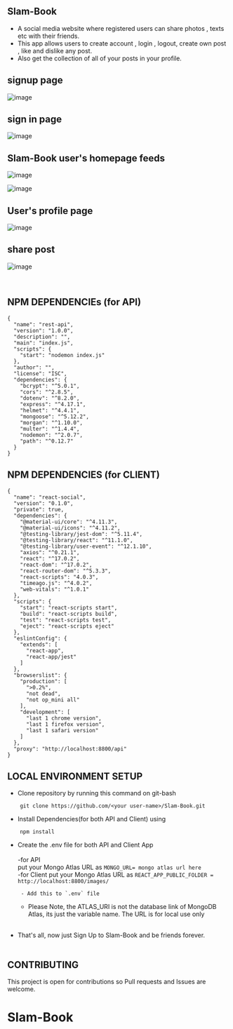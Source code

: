 ## Slam-Book

- A social media website where registered users can share photos , texts etc with their friends.
- This app allows users to create account , login , logout, create own post , like and dislike any post.
- Also get the collection of all of your posts in your profile.

## signup page
![image](https://user-images.githubusercontent.com/102463812/200878203-d80609d7-0ebe-41fe-bef9-d3006a2256d6.png)

## sign in page
![image](https://user-images.githubusercontent.com/102463812/200878361-c2e921b6-c065-4424-a25a-3d33407a4f21.png)

## Slam-Book user's homepage feeds
![image](https://user-images.githubusercontent.com/102463812/200879826-a827424f-e351-4bad-99de-b969c3339a1a.png)

![image](https://user-images.githubusercontent.com/102463812/200880053-a2edfe29-d655-480b-ac92-157e49be7d37.png)

## User's profile page
![image](https://user-images.githubusercontent.com/102463812/200880176-aaeae2da-f8fc-4e95-98a3-b941edc18f69.png)

## share post
![image](https://user-images.githubusercontent.com/102463812/200880587-10f1c310-7a0d-4335-9f69-fc0cbbc0ce54.png)

<br>

## NPM DEPENDENCIEs (for API) 
```
{
  "name": "rest-api",
  "version": "1.0.0",
  "description": "",
  "main": "index.js",
  "scripts": {
    "start": "nodemon index.js"
  },
  "author": "",
  "license": "ISC",
  "dependencies": {
    "bcrypt": "^5.0.1",
    "cors": "^2.8.5",
    "dotenv": "^8.2.0",
    "express": "^4.17.1",
    "helmet": "^4.4.1",
    "mongoose": "^5.12.2",
    "morgan": "^1.10.0",
    "multer": "^1.4.4",
    "nodemon": "^2.0.7",
    "path": "^0.12.7"
  }
}
```

## NPM DEPENDENCIES (for CLIENT)
```
{
  "name": "react-social",
  "version": "0.1.0",
  "private": true,
  "dependencies": {
    "@material-ui/core": "^4.11.3",
    "@material-ui/icons": "^4.11.2",
    "@testing-library/jest-dom": "^5.11.4",
    "@testing-library/react": "^11.1.0",
    "@testing-library/user-event": "^12.1.10",
    "axios": "^0.21.1",
    "react": "^17.0.2",
    "react-dom": "^17.0.2",
    "react-router-dom": "^5.3.3",
    "react-scripts": "4.0.3",
    "timeago.js": "^4.0.2",
    "web-vitals": "^1.0.1"
  },
  "scripts": {
    "start": "react-scripts start",
    "build": "react-scripts build",
    "test": "react-scripts test",
    "eject": "react-scripts eject"
  },
  "eslintConfig": {
    "extends": [
      "react-app",
      "react-app/jest"
    ]
  },
  "browserslist": {
    "production": [
      ">0.2%",
      "not dead",
      "not op_mini all"
    ],
    "development": [
      "last 1 chrome version",
      "last 1 firefox version",
      "last 1 safari version"
    ]
  },
  "proxy": "http://localhost:8800/api"
}
```

## LOCAL ENVIRONMENT SETUP

- Clone repository by running this command on git-bash

```
    git clone https://github.com/<your user-name>/Slam-Book.git
```

- Install Dependencies(for both API and Client) using

```
    npm install
```
- Create the .env file for both API and Client App
   <br> <br>
     -for API  
      put your Mongo Atlas URL as 
         ```
           MONGO_URL= mongo atlas url here
         ```
       <br>
     -for Client 
      put your Mongo Atlas URL as 
         ```
           REACT_APP_PUBLIC_FOLDER = http://localhost:8800/images/
         ```
         
     
       - Add this to `.env` file
  - Please Note, the ATLAS_URI is not the database link of MongoDB Atlas, its just the variable name. The URL is for local use only
  <br>
    
- That's all, now just Sign Up to Slam-Book and be friends forever.
  <br>
  <br>

## CONTRIBUTING

This project is open for contributions so Pull requests and Issues are welcome.
# Slam-Book
